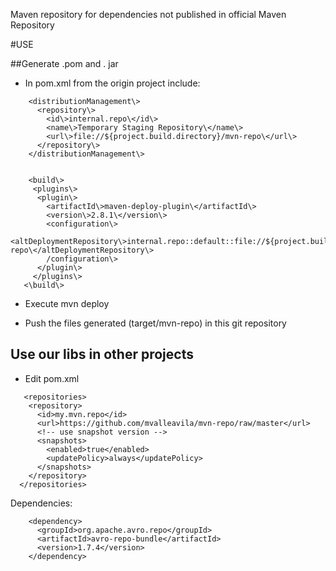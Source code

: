 Maven repository for dependencies not published in official Maven Repository

#USE

##Generate .pom and . jar

  - In pom.xml from the origin project include:
```
    <distributionManagement\>  
      <repository\>  
        <id\>internal.repo\</id\>  
        <name\>Temporary Staging Repository\</name\>  
        <url\>file://${project.build.directory}/mvn-repo\</url\>  
      </repository\>  
    </distributionManagement\>  
    
    
    <build\>  
     <plugins\>  
      <plugin\>  
        <artifactId\>maven-deploy-plugin\</artifactId\>  
        <version\>2.8.1\</version\>  
        <configuration\>  
          <altDeploymentRepository\>internal.repo::default::file://${project.build.directory}/mvn-repo\</altDeploymentRepository\>  
        /configuration\>  
      </plugin\>  
     </plugins\>  
   <\build\>  
```
  - Execute mvn deploy  
  
  - Push the files generated (target/mvn-repo) in this git repository  
  
## Use our libs in other projects

  - Edit pom.xml  
```
   <repositories>
    <repository>
      <id>my.mvn.repo</id>
      <url>https://github.com/mvalleavila/mvn-repo/raw/master</url>
      <!-- use snapshot version -->
      <snapshots>
        <enabled>true</enabled>
        <updatePolicy>always</updatePolicy>
      </snapshots>
    </repository>
  </repositories>
```

  Dependencies:
```    
    <dependency>
      <groupId>org.apache.avro.repo</groupId>
      <artifactId>avro-repo-bundle</artifactId>
      <version>1.7.4</version>
    </dependency>

```
